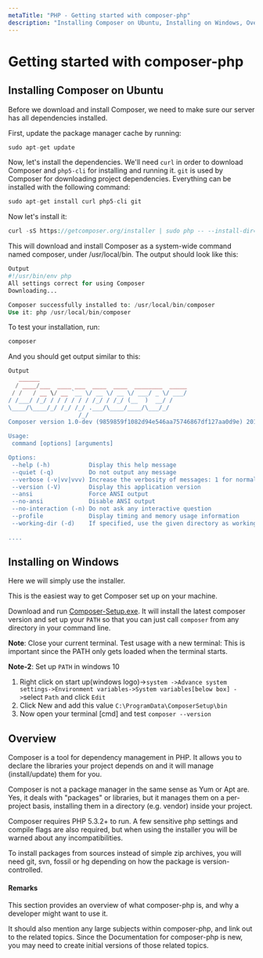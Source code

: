 ```yaml
---
metaTitle: "PHP - Getting started with composer-php"
description: "Installing Composer on Ubuntu, Installing on Windows, Overview"
---
```


# Getting started with composer-php



## Installing Composer on Ubuntu


Before we download and install Composer, we need to make sure our server has all dependencies installed.

First, update the package manager cache by running:

```php
sudo apt-get update

```

Now, let's install the dependencies. We'll need `curl` in order to download Composer and `php5-cli` for installing and running it. `git` is used by Composer for downloading project dependencies. Everything can be installed with the following command:

```php
sudo apt-get install curl php5-cli git

```

Now let's install it:

```php
curl -sS https://getcomposer.org/installer | sudo php -- --install-dir=/usr/local/bin --filename=composer

```

This will download and install Composer as a system-wide command named composer, under /usr/local/bin. The output should look like this:

```php
Output
#!/usr/bin/env php
All settings correct for using Composer
Downloading...

Composer successfully installed to: /usr/local/bin/composer
Use it: php /usr/local/bin/composer

```

To test your installation, run:

```php
composer

```

And you should get output similar to this:

```php
Output
   ______
  / ____/___  ____ ___  ____  ____  ________  _____
 / /   / __ \/ __ `__ \/ __ \/ __ \/ ___/ _ \/ ___/
/ /___/ /_/ / / / / / / /_/ / /_/ (__  )  __/ /
\____/\____/_/ /_/ /_/ .___/\____/____/\___/_/
                    /_/
Composer version 1.0-dev (9859859f1082d94e546aa75746867df127aa0d9e) 2015-08-17 14:57:00

Usage:
 command [options] [arguments]

Options:
 --help (-h)           Display this help message
 --quiet (-q)          Do not output any message
 --verbose (-v|vv|vvv) Increase the verbosity of messages: 1 for normal output, 2 for more verbose output and 3 for debug
 --version (-V)        Display this application version
 --ansi                Force ANSI output
 --no-ansi             Disable ANSI output
 --no-interaction (-n) Do not ask any interactive question
 --profile             Display timing and memory usage information
 --working-dir (-d)    If specified, use the given directory as working directory.

....

```



## Installing on Windows


Here we will simply use the installer.

This is the easiest way to get Composer set up on your machine.

Download and run [Composer-Setup.exe](https://getcomposer.org/Composer-Setup.exe). It will install the latest composer version and set up your `PATH` so that you can just call `composer` from any directory in your command line.

**Note**: Close your current terminal. Test usage with a new terminal: This is important since the PATH only gets loaded when the terminal starts.

**Note-2**: Set up `PATH` in windows 10

1. Right click on start up(windows logo)->`system ->Advance system settings->Environment variables->System variables[below box] ->`select `Path` and click `Edit`
1. Click New and add this value `C:\ProgramData\ComposerSetup\bin`
1. Now open your terminal [cmd] and test `composer --version`



## Overview


Composer is a tool for dependency management in PHP. It allows you to declare the libraries your project depends on and it will manage (install/update) them for you.

Composer is not a package manager in the same sense as Yum or Apt are. Yes, it deals with "packages" or libraries, but it manages them on a per-project basis, installing them in a directory (e.g. vendor) inside your project.

Composer requires PHP 5.3.2+ to run. A few sensitive php settings and compile flags are also required, but when using the installer you will be warned about any incompatibilities.

To install packages from sources instead of simple zip archives, you will need git, svn, fossil or hg depending on how the package is version-controlled.



#### Remarks


This section provides an overview of what composer-php is, and why a developer might want to use it.

It should also mention any large subjects within composer-php, and link out to the related topics.  Since the Documentation for composer-php is new, you may need to create initial versions of those related topics.

